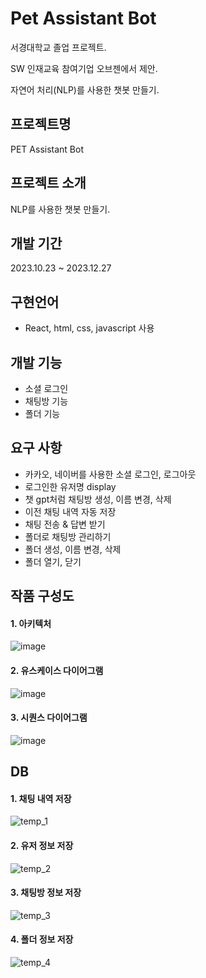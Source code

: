 # Pet Assistant Bot
서경대학교 졸업 프로젝트.

SW 인재교육 참여기업 오브젠에서 제안.

자연어 처리(NLP)를 사용한 챗봇 만들기.


## 프로젝트명
PET Assistant Bot

## 프로젝트 소개
NLP를 사용한 챗봇 만들기.

## 개발 기간
2023.10.23 ~ 2023.12.27

## 구현언어
- React, html, css, javascript 사용
 
## 개발 기능
- 소셜 로그인
- 채팅방 기능
- 폴더 기능
        
## 요구 사항
- 카카오, 네이버를 사용한 소셜 로그인, 로그아웃
- 로그인한 유저명 display
- 챗 gpt처럼 채팅방 생성, 이름 변경, 삭제
- 이전 채팅 내역 자동 저장
- 채팅 전송 & 답변 받기
- 폴더로 채팅방 관리하기
- 폴더 생성, 이름 변경, 삭제
- 폴더 열기, 닫기

                                      
## 작품 구성도
#### 1. 아키텍처
![image](https://github.com/LaiTial/Chat/assets/39575609/31af78f4-edd0-4ca0-a3b5-29a570b673c7)

#### 2. 유스케이스 다이어그램
![image](https://github.com/LaiTial/Chat/assets/39575609/4cb80c6d-0697-4bd1-8896-0c5cf69058cc)

#### 3. 시퀀스 다이어그램
![image](https://github.com/LaiTial/Chat/assets/39575609/9f99d684-9d58-45fd-94e7-1adbe7a88cc4)

## DB
#### 1. 채팅 내역 저장
![temp_1](https://github.com/LaiTial/Chat/assets/39575609/2d7c88b9-582a-4237-88ff-70b44a49fe01)
                                     
#### 2. 유저 정보 저장
![temp_2](https://github.com/LaiTial/Chat/assets/39575609/a111e790-4c08-4fda-8d72-8d29d16bd2e5)
                                  
#### 3. 채팅방 정보 저장
![temp_3](https://github.com/LaiTial/Chat/assets/39575609/e29164ca-78fa-4514-8370-c02a2d348103)
                              
#### 4. 폴더 정보 저장
![temp_4](https://github.com/LaiTial/Chat/assets/39575609/ae4c231d-d873-4359-bb8d-f4298411d2eb)
                   








